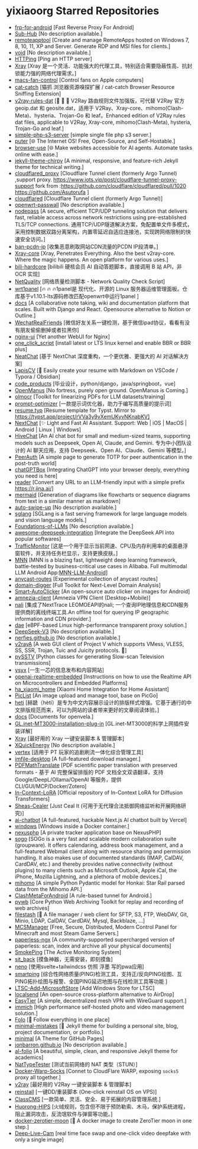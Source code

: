# yixiaoorg Starred Repositories

- [frp-for-android](https://github.com/violetfreesia/frp-for-android)	[Fast Reverse Proxy For Android]
- [Sub-Hub](https://github.com/shiyi11yi/Sub-Hub)	[No description available.]
- [remoteapptool](https://github.com/kimmknight/remoteapptool)	[Create and manage RemoteApps hosted on Windows 7, 8, 10, 11, XP and Server. Generate RDP and MSI files for clients.]
- [void](https://github.com/voideditor/void)	[No description available.]
- [HTTPing](https://github.com/folkertvanheusden/HTTPing)	[Ping an HTTP server]
- [Xray](https://github.com/passeway/Xray)	[Xray 是一个灵活、功能强大的代理工具，特别适合需要隐蔽性高、抗封锁能力强的网络代理需求。]
- [macs-fan-control](https://github.com/crystalidea/macs-fan-control)	[Control fans on Apple computers]
- [cat-catch](https://github.com/xifangczy/cat-catch)	[猫抓 浏览器资源嗅探扩展 / cat-catch Browser Resource Sniffing Extension]
- [v2ray-rules-dat](https://github.com/Loyalsoldier/v2ray-rules-dat)	[🦄 🎃 👻 V2Ray 路由规则文件加强版，可代替 V2Ray 官方 geoip.dat 和 geosite.dat，适用于 V2Ray、Xray-core、mihomo(Clash-Meta)、hysteria、Trojan-Go 和 leaf。Enhanced edition of V2Ray rules dat files, applicable to V2Ray, Xray-core, mihomo(Clash-Meta), hysteria, Trojan-Go and leaf.]
- [simple-php-s3-server](https://github.com/hochenggang/simple-php-s3-server)	[simple single file  php s3 server.]
- [puter](https://github.com/HeyPuter/puter)	[🌐 The Internet OS! Free, Open-Source, and Self-Hostable.]
- [browser-use](https://github.com/browser-use/browser-use)	[🌐 Make websites accessible for AI agents. Automate tasks online with ease.]
- [jekyll-theme-chirpy](https://github.com/cotes2020/jekyll-theme-chirpy)	[A minimal, responsive, and feature-rich Jekyll theme for technical writing.]
- [cloudflared_proxy](https://github.com/AlliotTech/cloudflared_proxy)	[Cloudflare Tunnel client (formerly Argo Tunnel) ,support proxy. https://www.iots.vip/post/cloudflare-tunnel-proxy-support   fork from :https://github.com/cloudflare/cloudflared/pull/1020 https://github.com/Asutorufa ]
- [cloudflared](https://github.com/Asutorufa/cloudflared)	[Cloudflare Tunnel client (formerly Argo Tunnel)]
- [openwrt-passwall](https://github.com/xiaorouji/openwrt-passwall)	[No description available.]
- [nodepass](https://github.com/yosebyte/nodepass)	[A secure, efficient TCP/UDP tunneling solution that delivers fast, reliable access across network restrictions using pre-established TLS/TCP connections. 通用TCP/UDP隧道解决方案，免配置单文件多模式，采用控制数据双路分离架构，内置零延迟自适应连接池，实现跨网络限制的快速安全访问。]
- [ban-pcdn-ip](https://github.com/unclemcz/ban-pcdn-ip)	[收集恶意刷取网站CDN流量的PCDN IP段清单。]
- [Xray-core](https://github.com/XTLS/Xray-core)	[Xray, Penetrates Everything. Also the best v2ray-core. Where the magic happens. An open platform for various uses.]
- [bili-hardcore](https://github.com/Karben233/bili-hardcore)	[bilibili 硬核会员 AI 自动答题脚本，直接调用 B 站 API，非 OCR 实现]
- [NetQuality](https://github.com/xykt/NetQuality)	[网络质量检测脚本 - Network Quality Check Script]
- [wrt1panel](https://github.com/gcsong023/wrt1panel)	[🔥 🔥 🔥1panel是 现代化、开源的 Linux 服务器运维管理面板。仓库基于v1.10.1-lts源码修改匹配openwrt中运行1panel ]
- [docs](https://github.com/suitenumerique/docs)	[A collaborative note taking, wiki and documentation platform that scales. Built with Django and React. Opensource alternative to Notion or Outline.]
- [WechatRealFriends](https://github.com/StrayMeteor3337/WechatRealFriends)	[微信好友关系一键检测，基于微信ipad协议，看看有没有朋友偷偷删掉或者拉黑你]
- [nginx-ui](https://github.com/0xJacky/nginx-ui)	[Yet another WebUI for Nginx]
- [one_click_script](https://github.com/jinwyp/one_click_script)	[install latest or LTS linux kernel and enable BBR or BBR plus]
- [NeatChat](https://github.com/NeatChat/NeatChat)	[基于 NextChat 深度重构，一个更优雅、更强大的 AI 对话解决方案]
- [LapisCV](https://github.com/BingyanStudio/LapisCV)	[📄 Easily create your resume with Markdown on VSCode / Typora / Obsidian]
- [code_products](https://github.com/geeeeeeeek/code_products)	[毕业设计，python/django，java/springboot，vue]
- [OpenManus](https://github.com/FoundationAgents/OpenManus)	[No fortress, purely open ground.  OpenManus is Coming.]
- [olmocr](https://github.com/allenai/olmocr)	[Toolkit for linearizing PDFs for LLM datasets/training]
- [prompt-optimizer](https://github.com/linshenkx/prompt-optimizer)	[一款提示词优化器，助力于编写高质量的提示词]
- [resume.typ](https://github.com/wusyong/resume.typ)	[Resume template for Typst. Mirror to https://typst.app/project/rVVa3y9vXemUKyvNKnabKV]
- [NextChat](https://github.com/ChatGPTNextWeb/NextChat)	[✨ Light and Fast AI Assistant. Support: Web | iOS | MacOS | Android |  Linux | Windows]
- [HiveChat](https://github.com/HiveNexus/HiveChat)	[An AI chat bot for small and medium-sized teams, supporting models such as Deepseek, Open AI, Claude, and Gemini. 专为中小团队设计的 AI 聊天应用，支持 Deepseek、Open AI、Claude、Gemini 等模型。]
- [PeerAuth](https://github.com/ksze/PeerAuth)	[A simple page to generate TOTP for peer authentication in the post-truth world]
- [chatGPTBox](https://github.com/ChatGPTBox-dev/chatGPTBox)	[Integrating ChatGPT into your browser deeply, everything you need is here]
- [reader](https://github.com/jina-ai/reader)	[Convert any URL to an LLM-friendly input with a simple prefix https://r.jina.ai/]
- [mermaid](https://github.com/mermaid-js/mermaid)	[Generation of diagrams like flowcharts or sequence diagrams from text in a similar manner as markdown]
- [auto-swipe-up](https://github.com/BHznJNs/auto-swipe-up)	[No description available.]
- [sglang](https://github.com/sgl-project/sglang)	[SGLang is a fast serving framework for large language models and vision language models.]
- [Foundations-of-LLMs](https://github.com/ZJU-LLMs/Foundations-of-LLMs)	[No description available.]
- [awesome-deepseek-integration](https://github.com/deepseek-ai/awesome-deepseek-integration)	[Integrate the DeepSeek API into popular softwares]
- [TrafficMonitor](https://github.com/zhongyang219/TrafficMonitor)	[这是一个用于显示当前网速、CPU及内存利用率的桌面悬浮窗软件，并支持任务栏显示，支持更换皮肤。]
- [MNN](https://github.com/alibaba/MNN)	[MNN is a blazing fast, lightweight deep learning framework, battle-tested by business-critical use cases in Alibaba. Full multimodal LLM Android App:[MNN-LLM-Android](./apps/Android/MnnLlmChat/README.md)]
- [anycast-routes](https://github.com/felixonmars/anycast-routes)	[Experimental collection of anycast routes]
- [domain-digger](https://github.com/wotschofsky/domain-digger)	[Full Toolkit for Next-Level Domain Analysis]
- [Smart-AutoClicker](https://github.com/Nain57/Smart-AutoClicker)	[An open-source auto clicker on images for Android]
- [amnezia-client](https://github.com/amnezia-vpn/amnezia-client)	[Amnezia VPN Client (Desktop+Mobile)]
- [nali](https://github.com/nxtrace/nali)	[集成了NextTrace LEOMOEAPI的nali; 一个查询IP地理信息和CDN服务提供商的离线终端工具.An offline tool for querying IP geographic information and CDN provider.]
- [dae](https://github.com/daeuniverse/dae)	[eBPF-based Linux high-performance transparent proxy solution.]
- [DeepSeek-V3](https://github.com/deepseek-ai/DeepSeek-V3)	[No description available.]
- [nerfies.github.io](https://github.com/nerfies/nerfies.github.io)	[No description available.]
- [v2rayA](https://github.com/v2rayA/v2rayA)	[A web GUI client of Project V which supports VMess, VLESS, SS, SSR, Trojan, Tuic and Juicity protocols. 🚀]
- [pySSTV](https://github.com/dnet/pySSTV)	[Python classes for generating Slow-scan Television transmissions]
- [ysyx](https://github.com/OSCPU/ysyx)	[一生一芯的信息发布和内容网站]
- [openai-realtime-embedded](https://github.com/openai/openai-realtime-embedded)	[Instructions on how to use the Realtime API on Microcontrollers and Embedded Platforms]
- [ha_xiaomi_home](https://github.com/XiaoMi/ha_xiaomi_home)	[Xiaomi Home Integration for Home Assistant]
- [PicList](https://github.com/Kuingsmile/PicList)	[An image upload and manage tool, base on PicGo]
- [heti](https://github.com/sivan/heti)	[赫蹏（hètí）是专为中文内容展示设计的排版样式增强。它基于通行的中文排版规范而来，可以为网站的读者带来更好的文章阅读体验。]
- [docs](https://github.com/open-vela/docs)	[Documents for openvela.]
- [GL.inet-MT3000-installation-plug-in](https://github.com/Daiyimo/GL.inet-MT3000-installation-plug-in)	[GL.inet-MT3000的科学上网插件安装详解]
- [Xray](https://github.com/233boy/Xray)	[最好用的 Xray 一键安装脚本 & 管理脚本]
- [XQuickEnergy](https://github.com/constanline/XQuickEnergy)	[No description available.]
- [vertex](https://github.com/vertex-app/vertex)	[适用于 PT 玩家的追剧刷流一体化综合管理工具]
- [imfile-desktop](https://github.com/imfile-io/imfile-desktop)	[A full-featured download manager.]
- [PDFMathTranslate](https://github.com/Byaidu/PDFMathTranslate)	[PDF scientific paper translation with preserved formats - 基于 AI 完整保留排版的 PDF 文档全文双语翻译，支持 Google/DeepL/Ollama/OpenAI 等服务，提供 CLI/GUI/MCP/Docker/Zotero]
- [In-Context-LoRA](https://github.com/ali-vilab/In-Context-LoRA)	[Official repository of In-Context LoRA for Diffusion Transformers]
- [Sheas-Cealer](https://github.com/SpaceTimee/Sheas-Cealer)	[Just Ceal It (可用于无代理合法抵御网络监听和开展网络研究)]
- [ai-chatbot](https://github.com/vercel/ai-chatbot)	[A full-featured, hackable Next.js AI chatbot built by Vercel]
- [windows](https://github.com/dockur/windows)	[Windows inside a Docker container.]
- [nexusphp](https://github.com/xiaomlove/nexusphp)	[A private tracker application base on NexusPHP]
- [sogo](https://github.com/Alinto/sogo)	[SOGo is a very fast and scalable modern collaboration suite (groupware). It offers calendaring, address book management, and a full-featured Webmail client along with resource sharing and permission handling. It also makes use of documented standards (IMAP, CalDAV, CardDAV, etc.) and thereby provides native connectivity (without plugins) to many clients such as Microsoft Outlook, Apple iCal, the iPhone, Mozilla Lightning, and a plethora of mobile devices.]
- [mihomo](https://github.com/MetaCubeX/mihomo)	[A simple Python Pydantic model for Honkai: Star Rail parsed data from the Mihomo API.]
- [ClashMetaForAndroid](https://github.com/MetaCubeX/ClashMetaForAndroid)	[A rule-based tunnel for Android.]
- [pywb](https://github.com/webrecorder/pywb)	[Core Python Web Archiving Toolkit for replay and recording of web archives]
- [filestash](https://github.com/mickael-kerjean/filestash)	[:file_folder: A file manager / web client for SFTP, S3, FTP, WebDAV, Git, Minio, LDAP, CalDAV, CardDAV, Mysql, Backblaze, ...]
- [MCSManager](https://github.com/MCSManager/MCSManager)	[Free, Secure, Distributed, Modern Control Panel for Minecraft and most Steam Game Servers.]
- [paperless-ngx](https://github.com/paperless-ngx/paperless-ngx)	[A community-supported supercharged version of paperless: scan, index and archive all your physical documents]
- [SmokePing](https://github.com/oetiker/SmokePing)	[The Active Monitoring System]
- [sit_back](https://github.com/nijun008/sit_back)	[摸鱼神器，无需安装，即刻摸鱼]
- [neno](https://github.com/openneno/neno)	[使用svelte+tailwindcss 仿照 浮墨 写的pwa应用]
- [smartping](https://github.com/smartping/smartping)	[综合性网络质量(PING)检测工具，支持正/反向PING绘图、互PING拓扑绘图与报警、全国PING延迟地图与在线检测工具等功能 ]
- [LTSC-Add-MicrosoftStore](https://github.com/kkkgo/LTSC-Add-MicrosoftStore)	[Add Windows Store for LTSC]
- [localsend](https://github.com/localsend/localsend)	[An open-source cross-platform alternative to AirDrop]
- [EasyTier](https://github.com/EasyTier/EasyTier)	[A simple, decentralized mesh VPN with WireGuard support.]
- [immich](https://github.com/immich-app/immich)	[High performance self-hosted photo and video management solution.]
- [Folo](https://github.com/RSSNext/Folo)	[🧡 Follow everything in one place]
- [minimal-mistakes](https://github.com/mmistakes/minimal-mistakes)	[:triangular_ruler: Jekyll theme for building a personal site, blog, project documentation, or portfolio.]
- [minimal](https://github.com/orderedlist/minimal)	[A Theme for GitHub Pages]
- [jonbarron.github.io](https://github.com/jonbarron/jonbarron.github.io)	[No description available.]
- [al-folio](https://github.com/alshedivat/al-folio)	[A beautiful, simple, clean, and responsive Jekyll theme for academics]
- [NatTypeTester](https://github.com/HMBSbige/NatTypeTester)	[测试当前网络的 NAT 类型（STUN）]
- [Docker-Warp-Socks](https://github.com/Mon-ius/Docker-Warp-Socks)	[Connet to CloudFlare WARP, exposing `socks5` proxy all together.]
- [v2ray](https://github.com/233boy/v2ray)	[最好用的 V2Ray 一键安装脚本 & 管理脚本]
- [reinstall](https://github.com/bin456789/reinstall)	[一键DD/重装脚本 (One-click reinstall OS on VPS)]
- [ClassCMS](https://github.com/ClassCMS/ClassCMS)	[一款简单、灵活、安全、易于拓展的内容管理系统.]
- [Huorong-HIPS](https://github.com/Linzh7/Huorong-HIPS)	[火绒规则，包含但不限于预防勒索、木马，保护系统进程，阻止漏洞攻击，反流氓软件与弹窗等功能。]
- [docker-zerotier-moon](https://github.com/rwv/docker-zerotier-moon)	[🐳 A docker image to create ZeroTier moon in one step.]
- [Deep-Live-Cam](https://github.com/hacksider/Deep-Live-Cam)	[real time face swap and one-click video deepfake with only a single image]
